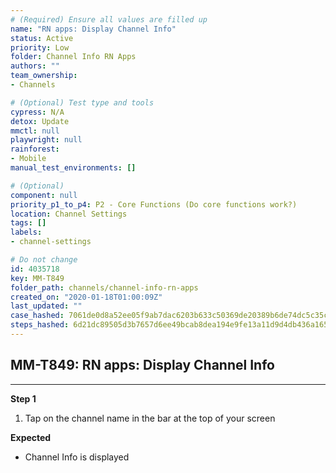 ```yaml
---
# (Required) Ensure all values are filled up
name: "RN apps: Display Channel Info"
status: Active
priority: Low
folder: Channel Info RN Apps
authors: ""
team_ownership: 
- Channels

# (Optional) Test type and tools
cypress: N/A
detox: Update
mmctl: null
playwright: null
rainforest: 
- Mobile
manual_test_environments: []

# (Optional)
component: null
priority_p1_to_p4: P2 - Core Functions (Do core functions work?)
location: Channel Settings
tags: []
labels: 
- channel-settings

# Do not change
id: 4035718
key: MM-T849
folder_path: channels/channel-info-rn-apps
created_on: "2020-01-18T01:00:09Z"
last_updated: ""
case_hashed: 7061de0d8a52ee05f9ab7dac6203b633c50369de20389b6de74dc5c35cbcfdfbe6ab8a48ab52b85c34433b7d44c9a06f
steps_hashed: 6d21dc89505d3b7657d6ee49bcab8dea194e9fe13a11d9d4db436a16568b7a50045a90290e77950a0253f861d94bf92f
---
```


## MM-T849: RN apps: Display Channel Info

---

**Step 1**

1. Tap on the channel name in the bar at the top of your screen

**Expected**

- Channel Info is displayed

